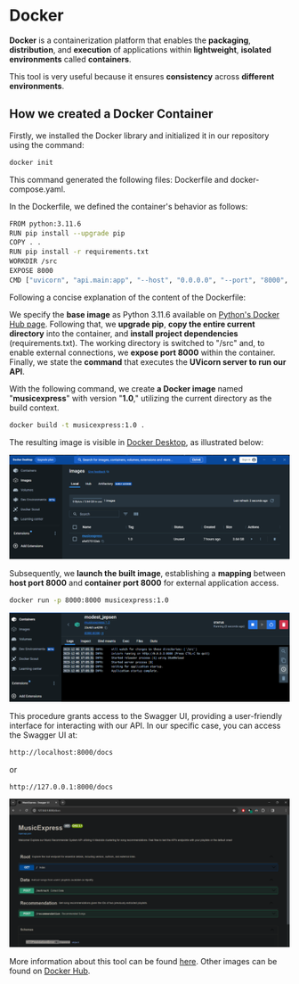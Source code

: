 # Docker

**Docker** is a containerization platform that enables the **packaging**, **distribution**, and **execution** of applications within **lightweight**, **isolated environments** called **containers**.

This tool is very useful because it ensures **consistency** across **different environments**.

## How we created a Docker Container

Firstly, we installed the Docker library and initialized it in our repository using the command:

```bash
docker init
```

This command generated the following files: Dockerfile and docker-compose.yaml.

In the Dockerfile, we defined the container's behavior as follows:

```bash
FROM python:3.11.6
RUN pip install --upgrade pip
COPY . .
RUN pip install -r requirements.txt
WORKDIR /src
EXPOSE 8000
CMD ["uvicorn", "api.main:app", "--host", "0.0.0.0", "--port", "8000", "--reload"]
```

Following a concise explanation of the content of the Dockerfile:

We specify the **base image** as Python 3.11.6 available on [Python's Docker Hub page](https://hub.docker.com/_/python). Following that, we **upgrade pip**, **copy the entire current directory** into the container, and **install project dependencies** (requirements.txt). The working directory is switched to "/src" and, to enable external connections, we **expose port 8000** within the container. Finally, we state the **command** that executes the **UVicorn server to run our API**.

With the following command, we create **a Docker image** named "**musicexpress**" with version "**1.0**," utilizing the current directory as the build context.

```bash
docker build -t musicexpress:1.0 .
```

The resulting image is visible in [Docker Desktop](https://www.docker.com/products/docker-desktop/), as illustrated below:

![plot](/figures/docker_image.png?raw=true)

Subsequently, we **launch the built image**, establishing a **mapping** between **host port 8000** and **container port 8000** for external application access.

```bash
docker run -p 8000:8000 musicexpress:1.0
```

![plot](/figures/docker_container.png?raw=true)

This procedure grants access to the Swagger UI, providing a user-friendly interface for interacting with our API. In our specific case, you can access the Swagger UI at:

```bash
http://localhost:8000/docs
```

or

```bash
http://127.0.0.1:8000/docs
```

![plot](/figures/docker_result.png?raw=true)

More information about this tool can be found [here](https://docs.docker.com/). Other images can be found on [Docker Hub](https://hub.docker.com/).
